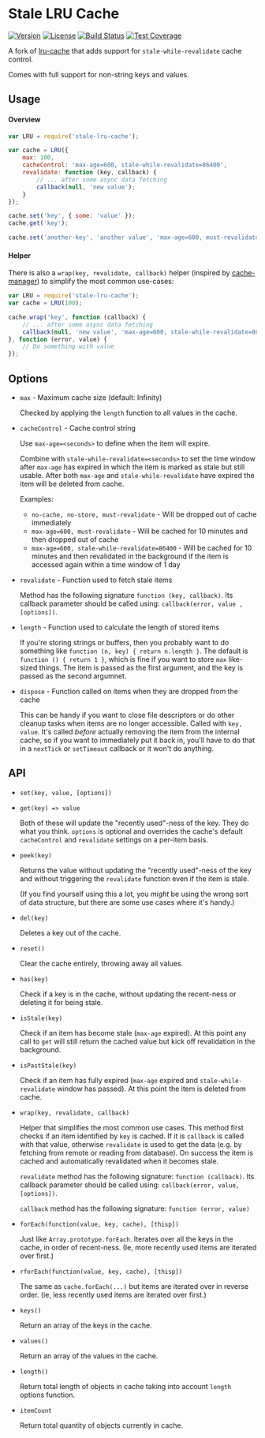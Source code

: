 # Stale LRU Cache

[![Version](https://img.shields.io/npm/v/stale-lru-cache.svg)](https://www.npmjs.com/package/stale-lru-cache)
[![License](https://img.shields.io/npm/l/stale-lru-cache.svg)](https://www.npmjs.com/package/stale-lru-cache)
[![Build Status](https://travis-ci.org/cyberthom/stale-lru-cache.svg?branch=master)](https://travis-ci.org/cyberthom/stale-lru-cache)
[![Test Coverage](https://coveralls.io/repos/cyberthom/stale-lru-cache/badge.svg?branch=master&service=github)](https://coveralls.io/github/cyberthom/stale-lru-cache?branch=master)

A fork of [lru-cache](https://www.npmjs.com/package/lru-cache) that adds support for `stale-while-revalidate` cache control.

Comes with full support for non-string keys and values.


## Usage

#### Overview

```javascript
var LRU = require('stale-lru-cache');

var cache = LRU({
    max: 100,
    cacheControl: 'max-age=600, stale-while-revalidate=86400',
    revalidate: function (key, callback) {
        // ... after some async data fetching
        callback(null, 'new value');
    }
});

cache.set('key', { some: 'value' });
cache.get('key');

cache.set('another-key', 'another value', 'max-age=600, must-revalidate');
```

#### Helper

There is also a `wrap(key, revalidate, callback)` helper (inspired by [cache-manager](https://www.npmjs.com/package/cache-manager)) to simplify the most common use-cases:

```javascript
var LRU = require('stale-lru-cache');
var cache = LRU(100);

cache.wrap('key', function (callback) {
    // ... after some async data fetching
    callback(null, 'new value', 'max-age=600, stale-while-revalidate=86400');
}, function (error, value) {
    // Do something with value
});
```


## Options

* `max` - Maximum cache size (default: Infinity)

  Checked by applying the `length` function to all values in the cache. 

* `cacheControl` - Cache control string

  Use `max-age=<seconds>` to define when the item will expire.

  Combine with `stale-while-revalidate=<seconds>` to set the time window after `max-age` has expired in which the item is
  marked as stale but still usable. After both `max-age` and `stale-while-revalidate` have expired the item will be
  deleted from cache.

  Examples:

  * `no-cache, no-store, must-revalidate` - Will be dropped out of cache immediately
  * `max-age=600, must-revalidate` - Will be cached for 10 minutes and then dropped out of cache
  * `max-age=600, stale-while-revalidate=86400` - Will be cached for 10 minutes and then revalidated in the background if
    the item is accessed again within a time window of 1 day

* `revalidate` - Function used to fetch stale items

  Method has the following signature `function (key, callback)`. Its callback parameter should be called using: 
  `callback(error, value
  , [options])`.

* `length` - Function used to calculate the length of stored items

  If you're storing strings or buffers, then you probably want to do something like `function (n, key) { return n.length }`.
  The default is `function () { return 1 }`, which is fine if you want to store `max` like-sized things. The item is passed
  as the first argument, and the key is passed as the second argumnet.

* `dispose` - Function called on items when they are dropped from the cache

  This can be handy if you want to close file descriptors or do other cleanup tasks when items are no longer accessible.
  Called with `key, value`. It's called *before* actually removing the item from the internal cache, so if you want to
  immediately put it back in, you'll have to do that in a `nextTick` or `setTimeout` callback or it won't do anything.


## API

* `set(key, value, [options])`
* `get(key) => value`

  Both of these will update the "recently used"-ness of the key. They do what you think. `options` is optional and
  overrides the cache's default `cacheControl` and `revalidate` settings on a per-item basis. 

* `peek(key)`

  Returns the value without updating the "recently used"-ness of the key and without triggering the `revalidate` 
  function even if the item is stale.

  (If you find yourself using this a lot, you *might* be using the wrong sort of data structure, but there are some use
  cases where it's handy.)

* `del(key)`

  Deletes a key out of the cache.

* `reset()`

  Clear the cache entirely, throwing away all values.

* `has(key)`

  Check if a key is in the cache, without updating the recent-ness or deleting it for being stale.

* `isStale(key)`

  Check if an item has become stale (`max-age` expired). At this point any call to `get` will still return the cached value
  but kick off revalidation in the background.

* `isPastStale(key)`

  Check if an item has fully expired (`max-age` expired and `stale-while-revalidate` window has passed). At this point the item
  is deleted from cache.

* `wrap(key, revalidate, callback)`

  Helper that simplifies the most common use cases. This method first checks if an item identified by `key` is cached. If
  it is `callback` is called with that value, otherwise `revalidate` is used to get the data (e.g. by fetching from
  remote or reading from database). On success the item is cached and automatically revalidated when it becomes stale.

  `revalidate` method has the following signature: `function (callback)`. Its callback parameter should be called using: 
  `callback(error, value, [options])`.

  `callback` method has the following signature: `function (error, value)`

* `forEach(function(value, key, cache), [thisp])`

  Just like `Array.prototype.forEach`. Iterates over all the keys in the cache, in order of recent-ness. (Ie, more
  recently used items are iterated over first.)

* `rforEach(function(value, key, cache), [thisp])`

  The same as `cache.forEach(...)` but items are iterated over in reverse order. (ie, less recently used items are
  iterated over first.)

* `keys()`

  Return an array of the keys in the cache.

* `values()`

  Return an array of the values in the cache.

* `length()`

  Return total length of objects in cache taking into account `length` options function.

* `itemCount`

  Return total quantity of objects currently in cache. 

